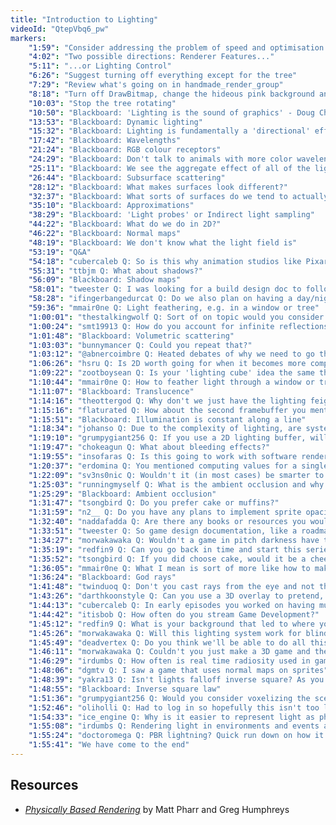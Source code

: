```yaml
---
title: "Introduction to Lighting"
videoId: "QtepVbq6_pw"
markers:
    "1:59": "Consider addressing the problem of speed and optimisation in order to ease debugging"
    "4:02": "Two possible directions: Renderer Features..."
    "5:11": "...or Lighting Control"
    "6:26": "Suggest turning off everything except for the tree"
    "7:29": "Review what's going on in handmade_render_group"
    "8:18": "Turn off DrawBitmap, change the hideous pink background and switch to compile in debug mode"
    "10:03": "Stop the tree rotating"
    "10:50": "Blackboard: 'Lighting is the sound of graphics' - Doug Church"
    "13:53": "Blackboard: Dynamic lighting"
    "15:32": "Blackboard: Lighting is fundamentally a 'directional' effect"
    "17:42": "Blackboard: Wavelengths"
    "21:24": "Blackboard: RGB colour receptors"
    "24:29": "Blackboard: Don't talk to animals with more color wavelength sensors than you (!quote 55)"
    "25:11": "Blackboard: We see the aggregate effect of all of the light sources scattering light towards our eye"
    "26:44": "Blackboard: Subsurface scattering"
    "28:12": "Blackboard: What makes surfaces look different?"
    "32:37": "Blackboard: What sorts of surfaces do we tend to actually want?"
    "35:10": "Blackboard: Approximations"
    "38:29": "Blackboard: 'Light probes' or Indirect light sampling"
    "44:22": "Blackboard: What do we do in 2D?"
    "46:22": "Blackboard: Normal maps"
    "48:19": "Blackboard: We don't know what the light field is"
    "53:19": "Q&A"
    "54:18": "cubercaleb Q: So is this why animation studios like Pixar have super computers for the rendering?"
    "55:31": "ttbjm Q: What about shadows?"
    "56:09": "Blackboard: Shadow maps"
    "58:01": "tweester Q: I was looking for a build design doc to follow if you have one?"
    "58:28": "ifingerbangedurcat Q: Do we also plan on having a day/night cycle and dynamic shadows, where they stretch and fade depending on the position of the sun?"
    "59:36": "mmair0ne Q: Light feathering, e.g. in a window or tree"
    "1:00:01": "thestalkingwolf Q: Sort of on topic would you consider doing a true 3D lighting and or ray tracing discussion/lessons at some time?"
    "1:00:24": "smt19913 Q: How do you account for infinite reflections if there is a mirror that reflects light into a mirror that reflects light back at the first mirror?"
    "1:01:48": "Blackboard: Volumetric scattering"
    "1:03:03": "bunnymancer Q: Could you repeat that?"
    "1:03:12": "@abnercoimbre Q: Heated debates of why we need to go through the trouble you're going through. #JustUseUnity :kappa: Many newcomers"
    "1:06:26": "hsru Q: Is 2D worth going for when it becomes more complex than 3D?"
    "1:09:22": "zootboysean Q: Is your 'lighting cube' idea the same thing as cubemaps? (!quote 56)"
    "1:10:44": "mmair0ne Q: How to feather light through a window or tree"
    "1:11:07": "Blackboard: Translucence"
    "1:14:16": "theottergod Q: Why don't we just have the lighting feigned on the sprites?"
    "1:15:16": "flaturated Q: How about the second framebuffer you mentioned with light sources having precomputed distance falloff, plus graphics objects having another channel similar to alpha that indicates reflectivity? That would be fast and maybe good enough for a 2D game"
    "1:15:51": "Blackboard: Illumination is constant along a line"
    "1:18:34": "johanso Q: Due to the complexity of lighting, are system resources a major factor/consideration in shading engines?"
    "1:19:10": "grumpygiant256 Q: If you use a 2D lighting buffer, will you need to generate a G-buffer or Z-buffer as well first?"
    "1:19:47": "chokeagun Q: What about bleeding effects?"
    "1:19:55": "insofaras Q: Is this going to work with software rendering or will it be too computationally expensive?"
    "1:20:37": "erdomina Q: You mentioned computing values for a single source receiving light from multiple sources. How would we in essence do this computation? I'm assuming it's based off of neighbouring pixel values. I'm having a hard time formulating an approach"
    "1:22:09": "sv3ns0nic Q: Wouldn't it (in most cases) be smarter to use an existing graphic / render engine and just focus on coding the game itself / gameplay?"
    "1:25:03": "runningmyself Q: What is the ambient occlusion and why my video card get late to run games with ambient occlusion? Like really lose FPS"
    "1:25:29": "Blackboard: Ambient occlusion"
    "1:31:47": "tsongbird Q: Do you prefer cake or muffins?"
    "1:31:59": "n2__ Q: Do you have any plans to implement sprite opacity and, if so, could it be taken into consideration with the light map calculation, i.e. less opaque objects block less light?"
    "1:32:40": "naddafadda Q: Are there any books or resources you would recommend on lighting or game engine creation in general?"
    "1:33:51": "tweester Q: So game design documentation, like a roadmap for the game?"
    "1:34:27": "morwakawaka Q: Wouldn't a game in pitch darkness have the easiest lighting system to code?"
    "1:35:19": "redfin9 Q: Can you go back in time and start this series 15 years ago?"
    "1:35:52": "tsongbird Q: If you did choose cake, would it be a cheese or mud cake?"
    "1:36:05": "mmair0ne Q: What I mean is sort of more like how to make beams of light pass through a rendered object"
    "1:36:24": "Blackboard: God rays"
    "1:41:48": "twinduoq Q: Don't you cast rays from the eye and not the sun to reduce calculations, and then see if the rays cast from the eye hit the sun?"
    "1:43:26": "darthkoonstyle Q: Can you use a 3D overlay to pretend, say, a slice of a 3D environment. For example, the platform you are on being z, and then x is across, y up and down. So you can have a light source at x 33, y 50, z 1. So all objects less than x 33 would be shadowed to the right, objects greater than would be shadowed to the left, greater than y 50 would be brighter to the front and less would be shadowed to the back... I don't know if this is making sense, but would it be possible?"
    "1:44:13": "cubercaleb Q: In early episodes you worked on having multiple z levels. Wouldn't this mean you would need to render walls in 3D, thus introducing some 3D into the rendering and lighting calculations?"
    "1:44:42": "itisbob Q: How often do you stream Game Development?"
    "1:45:12": "redfin9 Q: What is your background that led to where you are? Is education important or interest more important?"
    "1:45:26": "morwakawaka Q: Will this lighting system work for blind people?"
    "1:45:49": "deadvertex Q: Do you think we'll be able to do all this in real time or will we have to pre-bake some of the lighting information when generating the map?"
    "1:46:11": "morwakawaka Q: Couldn't you just make a 3D game and then flatten it with a rolling pin?"
    "1:46:29": "irdumbs Q: How often is real time radiosity used in games? Is it easy, and do you guys use it? Why or why not? Any hints?"
    "1:48:06": "dgmtv Q: I saw a game that uses normal maps on sprites"
    "1:48:39": "yakra13 Q: Isn't lights falloff inverse square? As you move farther from the source each ray is further from its neighbors"
    "1:48:55": "Blackboard: Inverse square law"
    "1:51:36": "grumpygiant256 Q: Would you consider voxelizing the scene like Little Big Planet 2 does?"
    "1:52:46": "oliholli Q: Had to log in so hopefully this isn't too late. Wouldn't there be falloff with a point source when integrating across the surface, since the rays spread out away from the source?"
    "1:54:33": "ice_engine Q: Why is it easier to represent light as photons and not particles in 3D programs?"
    "1:55:08": "irdumbs Q: Rendering light in environments and events approaching the speed of light. How to do it?"
    "1:55:24": "doctoromega Q: PBR lightning? Quick run down on how it works?"
    "1:55:41": "We have come to the end"
---
```


## Resources

* [*Physically Based Rendering*](http://pbrt.org/) by Matt Pharr and Greg Humphreys
